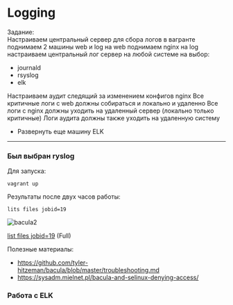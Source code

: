# Logging

Задание:  
Настраиваем центральный сервер для сбора логов
в вагранте поднимаем 2 машины web и log
на web поднимаем nginx
на log настраиваем центральный лог сервер на любой системе на выбор:
- journald
- rsyslog
- elk

Настраиваем аудит следящий за изменением конфигов nginx
Все критичные логи с web должны собираться и локально и удаленно
Все логи с nginx должны уходить на удаленный сервер (локально только критичные)
Логи аудита должны также уходить на удаленную систему

* Развернуть еще машину ELK

---

### Был выбран ryslog 

Для запуска:

```console
vagrant up
```

Результаты после двух часов работы:  

```
lits files jobid=19
```

![bacula2](https://github.com/sinist3rr/otus-linux/blob/master/HW12/images/bacula2.png)

[list files jobid=19](https://github.com/sinist3rr/otus-linux/blob/master/HW12/jobid19.log) (Full)


Полезные материалы:  
- https://github.com/tyler-hitzeman/bacula/blob/master/troubleshooting.md
- https://sysadm.mielnet.pl/bacula-and-selinux-denying-access/


### Работа с ELK


